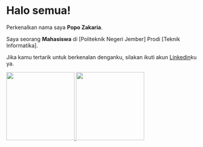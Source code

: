 # Halo semua! 

Perkenalkan nama saya **Popo Zakaria**.<br>

Saya seorang **Mahasiswa** di [Politeknik Negeri Jember] Prodi [Teknik Informatika].<br>

Jika kamu tertarik untuk berkenalan denganku, silakan ikuti akun [Linkedin](https://www.linkedin.com/in/popo-zakaria-486883277?miniProfileUrn=urn%3Ali%3Afs_miniProfile%3AACoAAEOVLuYBBVtDoqBIG85QJk7cyTrso8pU_HQ&lipi=urn%3Ali%3Apage%3Ad_flagship3_search_srp_all%3BuRGdQ0Z7Tp20lGb9pJYe%2FQ%3D%3D)ku ya.

<p align="left">
<a href="https://github.com/PopoZakaria">
  <img height="180em" src="https://github-readme-stats-eight-theta.vercel.app/api?username=PopoZakaria&show_icons=true&theme=algolia&include_all_commits=true&count_private=true"/>
  <img height="180em" src="https://github-readme-stats-eight-theta.vercel.app/api/top-langs/?username=PopoZakaria&layout=compact&theme=algolia"/>
</a>
</p>
